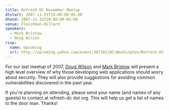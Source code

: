 ```yaml
---
title: Refresh DC November Meetup
dtstart: 2007-11-15T19:00:00-05:00
dtend: 2007-11-15T20:00:00-05:00
venue: Fleishman-Hillard
speakers:
  - Mark Bristow
  - Doug Wilson
rsvp:
  name: Upcoming
  url: http://upcoming.yahoo.com/event/307392/DC/Washington/Refresh-DC-November-meetup/Fleishman-Hillard-DC/
---
```


For our last meetup of 2007, [Doug Wilson](http://www.onelittlewindow.org/) and [Mark Bristow](http://www.onelittlewindow.org/) will present a high level overview of why those developing web applications should worry about security. They will also provide suggestions for avoiding common vulnerabilities discovered in the past year.

If you're planning on attending, please send your name (and names of any guests) to contact at refresh-dc dot org. This will help us get a list of names to the door man. Thanks!